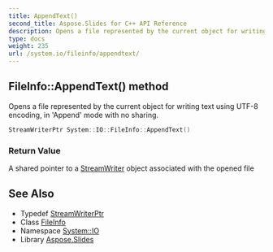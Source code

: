 ```yaml
---
title: AppendText()
second_title: Aspose.Slides for C++ API Reference
description: Opens a file represented by the current object for writing text using UTF-8 encoding, in 'Append' mode with no sharing.
type: docs
weight: 235
url: /system.io/fileinfo/appendtext/
---
```

## FileInfo::AppendText() method


Opens a file represented by the current object for writing text using UTF-8 encoding, in 'Append' mode with no sharing.

```cpp
StreamWriterPtr System::IO::FileInfo::AppendText()
```


### Return Value

A shared pointer to a [StreamWriter](../../streamwriter/) object associated with the opened file

## See Also

* Typedef [StreamWriterPtr](../../../system/streamwriterptr/)
* Class [FileInfo](../)
* Namespace [System::IO](../../)
* Library [Aspose.Slides](../../../)